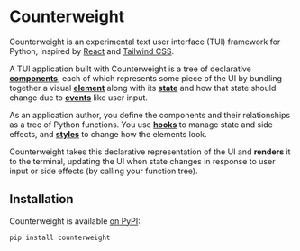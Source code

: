 # Counterweight

Counterweight is an experimental text user interface (TUI) framework for Python,
inspired by [React](https://react.dev/) and [Tailwind CSS](https://tailwindcss.com/).

A TUI application built with Counterweight is a tree of declarative
[**components**](components/index.md),
each of which represents some piece of the UI by bundling together
a visual [**element**](elements/index.md) along with its
[**state**](hooks/use_state.md) and how that state should change due to
[**events**](input-handling/events.md) like user input.

As an application author,
you define the components and their relationships as a tree of Python functions.
You use [**hooks**](hooks/index.md) to manage state and side effects,
and [**styles**](styles/index.md) to change how the elements look.

Counterweight takes this declarative representation of the UI and **renders** it to the terminal,
updating the UI when state changes in response to user input or side effects
(by calling your function tree).

## Installation

Counterweight is available [on PyPI](https://pypi.org/project/counterweight/):

```bash
pip install counterweight
```
